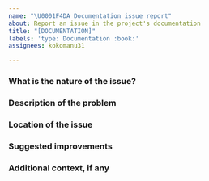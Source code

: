 ```yaml
---
name: "\U0001F4DA Documentation issue report"
about: Report an issue in the project's documentation
title: "[DOCUMENTATION]"
labels: 'type: Documentation :book:'
assignees: kokomanu31

---
```


### What is the nature of the issue?
<!--
  Please uncomment the type of issue related to documentation:
  - Missing documentation
  - Outdated information
  - Typo or grammatical error
  - Unclear or confusing instructions
  - Other (please specify):
-->

### Description of the problem
<!--
  Provide a clear and concise description of the issue. What is missing, incorrect, or unclear in the documentation?
-->

### Location of the issue
<!--
  Specify where the issue occurs. This could be a specific section, page, or file in the documentation.
  eg.: "Getting Started Guide - Step 3" or "README.md, line 45".
-->

### Suggested improvements
<!--
  Describe how the documentation should be updated or improved.
  eg.: "Add a step explaining how to configure the database connection."
-->

### Additional context, if any
<!--
  Provide any additional details, such as links to the problematic documentation, screenshots, or other relevant information that would help address the issue.

  Note: If none, write *N/A* as the answer to this question
-->
